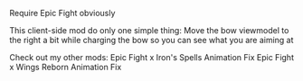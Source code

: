 Require Epic Fight obviously

This client-side mod do only one simple thing: Move the bow viewmodel to the right a bit while charging the bow so you can see what you are aiming at

Check out my other mods:
Epic Fight x Iron's Spells Animation Fix
Epic Fight x Wings Reborn Animation Fix

